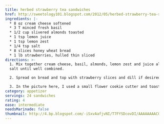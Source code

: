 ```yaml
---
title: herbed strawberry tea sandwiches
href: http://sweetology101.blogspot.com/2012/05/herbed-strawberry-tea-sandwiches-happy.html?m=1
ingredients: |-
  * 8 oz cream cheese softened
  * 3 T minced fresh basil
  * 1/2 cup slivered almonds toasted
  * 1 tsp lemon juice
  * 1 tsp lemon zest
  * 1/4 tsp salt
  * 8 slices honey wheat bread
  * 1 lb strawberries, hulled thin sliced
directions: >-
  1. Mix together cream cheese, basil, almonds, lemon zest and juice along with
  salt until well combined.

  2. Spread on bread and top with strawberry slices and dill if desired.

  3. In the picture here, I used a small flower cookie cutter and toasted this in my [Babycakes Cupcake Maker](http://thebabycakesshop.com/products/cupcake-makers) to make little toast flower "bowls".  I piped the cream cheese w/ a #21 wilton tip.
category: appetizer
servings: 24 sandwiches
rating: 4
ease: intermediate
needsMarinade: false
thumbnail: http://4.bp.blogspot.com/-iSxvAafjvNI/T7FYSDcovDI/AAAAAAAACQY/tlntpB67jts/s400/DSC_0854.JPG
---
```

